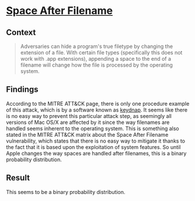 # [Space After Filename](https://attack.mitre.org/techniques/T1151/)

## Context
>Adversaries can hide a program's true filetype by changing the extension of a file. With certain file types (specifically this does not work with .app extensions), appending a space to the end of a filename will change how the file is processed by the operating system.

## Findings
According to the MITRE ATT&CK page, there is only one procedure example of this attack, which is by a software known as [keydnap](https://attack.mitre.org/software/S0276/). It seems like there is no easy way to prevent this particular attack step, as seemingly all versions of Mac OS/X are affected by it since the way filenames are handled seems inherent to the operating system. This is something also stated in the MITRE ATT&CK matrix about the Space After Filename vulnerability, which states that there is no easy way to mitigate it thanks to the fact that it is based upon the exploitation of system features. So until Apple changes the way spaces are handled after filenames, this is a binary probability distribution. 

## Result
This seems to be a binary probability distribution. 